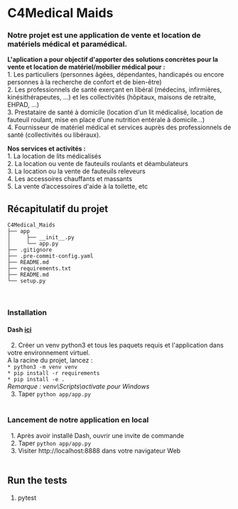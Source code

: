 # C4Medical Maids
### Notre projet est une application de vente et location de matériels médical et paramédical.


**L'aplication a pour objectif d'apporter des solutions concrètes pour la vente et location de matériel/mobilier médical pour :**  
       1. Les particuliers (personnes âgées, dépendantes, handicapés ou encore personnes à la recherche de confort et de bien-être)    
       2. Les professionnels de santé exerçant en libéral (médecins, infirmières, kinésithérapeutes, …) et les collectivités (hôpitaux, maisons de retraite, EHPAD, …)    
       3. Prestataire de santé à domicile (location d'un lit médicalisé, location de fauteuil roulant, mise en place d'une nutrition entérale à domicile…)                                                                                                                                                   
       4. Fournisseur de matériel médical et services auprès des professionnels de santé (collectivités ou libéraux).
                
**Nos services et activités :**  
 	     1. La location de lits médicalisés  
 	     2. La location ou vente de fauteuils roulants et déambulateurs    
 	     3. La location ou la vente de fauteuils releveurs   
 	     4. Les accessoires chauffants et massants  
 	     5. La vente d’accessoires d'aide à la toilette, etc    

## Récapitulatif du projet  
```
C4Medical_Maids
├── app
│     ├── __init__.py
│     └── app.py
├── .gitignore
├── .pre-commit-config.yaml
├── README.md
├── requirements.txt
├── README.md 
└── setup.py  
```

   
### Installation
#### Dash [ici](https://dash.plotly.com//)  

  2. Créer un venv python3 et tous les paquets requis et l'application dans votre environnement virtuel.  
  	       A la racine du projet, lancez :  
		   		`* python3 -m venv venv`  
           		`* pip install -r requirements`  
                `* pip install -e .`    
	       *Remarque : venv\Scripts\activate pour Windows*  
  3. Taper `python app/app.py`  
 
### Lancement de notre application en local
  1. Après avoir installé Dash, ouvrir une invite de commande  
  2. Taper `python app/app.py`  
  3. Visiter http://localhost:8888 dans votre navigateur Web  
 
## Run the tests  
1. pytest   